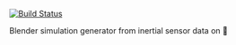 [![Build Status](https://travis-ci.com/physycom/inertial_to_blender.svg?token=ARsqFbnmSqtxTfRHuZy8&branch=master)](https://travis-ci.com/physycom/inertial_to_blender)

Blender simulation generator from inertial sensor data on :car:
